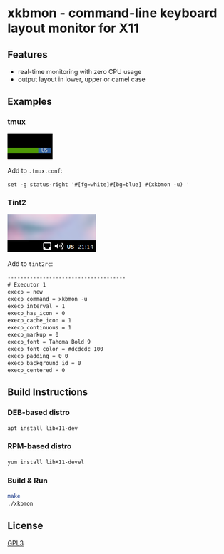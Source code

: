 # xkbmon - command-line keyboard layout monitor for X11

## Features

* real-time monitoring with zero CPU usage
* output layout in lower, upper or camel case

## Examples

### tmux

![tmux status panel](/screenshots/tmux.png?raw=true)

Add to `.tmux.conf`:

```
set -g status-right '#[fg=white]#[bg=blue] #(xkbmon -u) '
```

### Tint2

![tint2 executor](/screenshots/tint2.png?raw=true)

Add to `tint2rc`:

```
-------------------------------------
# Executor 1
execp = new
execp_command = xkbmon -u
execp_interval = 1
execp_has_icon = 0
execp_cache_icon = 1
execp_continuous = 1
execp_markup = 0
execp_font = Tahoma Bold 9
execp_font_color = #dcdcdc 100
execp_padding = 0 0
execp_background_id = 0
execp_centered = 0
```

## Build Instructions

### DEB-based distro

```sh
apt install libx11-dev
```

### RPM-based distro

```sh
yum install libX11-devel
```

### Build & Run

```sh
make
./xkbmon
```

## License
[GPL3](/LICENSE.GPL3)
